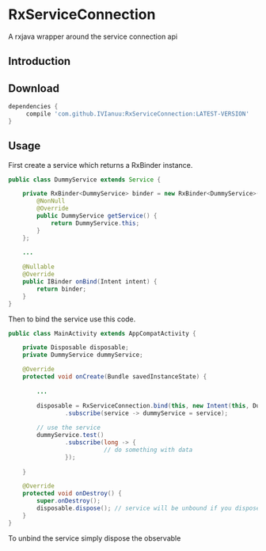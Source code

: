 # RxServiceConnection
A rxjava wrapper around the service connection api

## Introduction


## Download
```groovy
dependencies {
	 compile 'com.github.IVIanuu:RxServiceConnection:LATEST-VERSION'
}
```

## Usage

First create a service which returns a RxBinder<Service> instance.

```java
public class DummyService extends Service {

    private RxBinder<DummyService> binder = new RxBinder<DummyService>() {
        @NonNull
        @Override
        public DummyService getService() {
            return DummyService.this;
        }
    };
    
    ...

    @Nullable
    @Override
    public IBinder onBind(Intent intent) {
        return binder;
    }
}

```

Then to bind the service use this code.

```java
public class MainActivity extends AppCompatActivity {

    private Disposable disposable;
    private DummyService dummyService;

    @Override
    protected void onCreate(Bundle savedInstanceState) {
    
        ...

        disposable = RxServiceConnection.bind(this, new Intent(this, DummyService.class)) // bind the service
                .subscribe(service -> dummyService = service);
                
        // use the service
        dummyService.test()
                .subscribe(long -> {
                           // do something with data
                });
        
    }

    @Override
    protected void onDestroy() {
        super.onDestroy();
        disposable.dispose(); // service will be unbound if you dispose the observable
    }
}
```
To unbind the service simply dispose the observable
